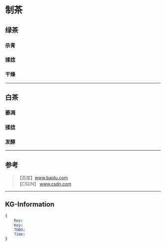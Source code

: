 # 制茶
## 绿茶


### **杀青**

### **揉捻**

### **干燥**

---
## 白茶

### **萎凋**
### **揉捻**
### **发酵**

---
## 参考
> 【百度】www.baidu.com  
> 【CSDN】 www.csdn.com

---
## KG-Information
```yaml
{
    Key: 
    Key: 
    TODO: 
    Time: 
}
```